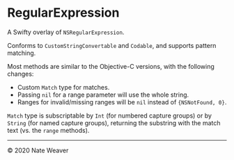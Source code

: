 # RegularExpression

A Swifty overlay of `NSRegularExpression`.

Conforms to `CustomStringConvertable` and `Codable`, and supports pattern matching.

Most methods are similar to the Objective-C versions, with the following changes:

- Custom `Match` type for matches.
- Passing `nil` for a range parameter will use the whole string.
- Ranges for invalid/missing ranges will be `nil` instead of `{NSNotFound, 0}`.

`Match` type is subscriptable by `Int` (for numbered capture groups) or by `String` (for named capture groups), returning the substring with the match text (vs. the `range` methods).

---

© 2020 Nate Weaver
